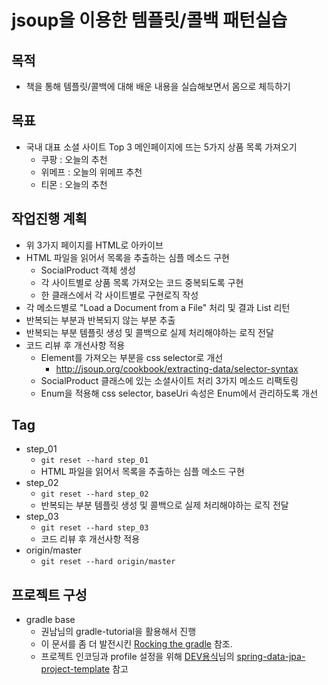# jsoup을 이용한 템플릿/콜백 패턴실습

## 목적
* 책을 통해 템플릿/콜백에 대해 배운 내용을 실습해보면서 몸으로 체득하기

## 목표
* 국내 대표 소셜 사이트 Top 3 메인페이지에 뜨는 5가지 상품 목록 가져오기
    * 쿠팡 : 오늘의 추천
    * 위메프 : 오늘의 위메프 추천
    * 티몬 : 오늘의 추천

## 작업진행 계획
* 위 3가지 페이지를 HTML로 아카이브
* HTML 파일을 읽어서 목록을 추출하는 심플 메소드 구현
	* SocialProduct 객체 생성
	* 각 사이트별로 상품 목록 가져오는 코드 중복되도록 구현
	* 한 클래스에서 각 사이트별로 구현로직 작성
* 각 메소드별로 "Load a Document from a File" 처리 및 결과 List<String> 리턴
* 반복되는 부분과 반복되지 않는 부분 추출
* 반복되는 부분 템플릿 생성 및 콜백으로 실제 처리해야하는 로직 전달
* 코드 리뷰 후 개선사항 적용
	* Element를 가져오는 부분을 css selector로 개선
		* http://jsoup.org/cookbook/extracting-data/selector-syntax
	* SocialProduct 클래스에 있는 소셜사이트 처리 3가지 메소드 리팩토링
	* Enum을 적용해 css selector, baseUri 속성은 Enum에서 관리하도록 개선

## Tag
* step_01
	* `git reset --hard step_01`
	* HTML 파일을 읽어서 목록을 추출하는 심플 메소드 구현
* step_02
	* `git reset --hard step_02`
	* 반복되는 부분 템플릿 생성 및 콜백으로 실제 처리해야하는 로직 전달
* step_03
	* `git reset --hard step_03`
	* 코드 리뷰 후 개선사항 적용
* origin/master
	* `git reset --hard origin/master`

## 프로젝트 구성
* gradle base
    * 권남님의 gradle-tutorial을 활용해서 진행
    * 이 문서를 좀 더 발전시킨 [Rocking the gradle](https://github.com/ihoneymon/rocking-the-gradle) 참조.
	* 프로젝트 인코딩과 profile 설정을 위해 [DEV용식](http://devyongsik.tistory.com)님의 [spring-data-jpa-project-template](https://github.com/need4spd/spring-data-jpa-project-template/blob/master/build.gradle) 참고